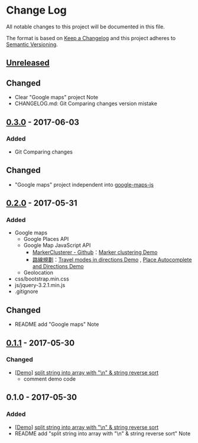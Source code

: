 # Change Log
All notable changes to this project will be documented in this file.

The format is based on [Keep a Changelog](http://keepachangelog.com/)
and this project adheres to [Semantic Versioning](http://semver.org/).

## [Unreleased]
## Changed
- Clear "Google maps" project Note
- CHANGELOG.md: Git Comparing changes version mistake

## [0.3.0] - 2017-06-03
### Added
- Git Comparing changes

## Changed
- "Google maps" project independent into [google-maps-js](https://github.com/titangene/google-maps-js/)

## [0.2.0] - 2017-05-31
### Added
- Google maps
    - Google Places API
    - Google Map JavaScript API
        - [MarkerClusterer - Github](https://github.com/googlemaps/js-marker-clusterer)：[Marker clustering Demo](https://developers.google.com/maps/documentation/javascript/marker-clustering)
        - [路線規劃](https://developers.google.com/maps/documentation/javascript/directions?hl=zh-tw#UnitSystems)：[Travel modes in directions Demo](https://developers.google.com/maps/documentation/javascript/examples/directions-travel-modes?hl=zh-tw) , [Place Autocomplete and Directions Demo](https://developers.google.com/maps/documentation/javascript/examples/places-autocomplete-directions?hl=zh-tw)
    - Geolocation
- css/bootstrap.min.css
- js/jquery-3.2.1.min.js
- .gitignore

## Changed
- README add "Google maps" Note

## [0.1.1] - 2017-05-30
### Changed
- [[Demo](https://codepen.io/titangene/pen/aWgybx)] [split string into array with "\n" & string reverse sort](https://github.com/titangene/js-learn/blob/master/other/string_reverse_sort.html)
    - comment demo code

## 0.1.0 - 2017-05-30
### Added
- [[Demo](https://codepen.io/titangene/pen/aWgybx)] [split string into array with "\n" & string reverse sort](https://github.com/titangene/js-learn/blob/master/other/string_reverse_sort.html)
- README add "split string into array with "\n" & string reverse sort" Note

[Unreleased]: https://github.com/titangene/js-learn/compare/v0.3.0...HEAD
[0.3.0]: https://github.com/titangene/js-learn/compare/v0.2.0...v0.3.0
[0.2.0]: https://github.com/titangene/js-learn/compare/v0.1.1...v0.2.0
[0.1.1]: https://github.com/titangene/js-learn/compare/v0.1.0...v0.1.1